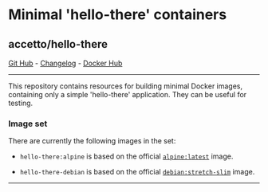 # Minimal 'hello-there' containers

## accetto/hello-there

[Git Hub][this-github] - [Changelog][this-changelog] - [Docker Hub][this-dockerhub]

***

This repository contains resources for building minimal Docker images, containing only a simple 'hello-there' application. They can be useful for testing.

### Image set

There are currently the following images in the set:

- `hello-there:alpine` is based on the official [`alpine:latest`](https://hub.docker.com/_/alpine/) image.

- `hello-there-debian` is based on the official [`debian:stretch-slim`](https://hub.docker.com/_/debian/) image.

***

[this-github]: https://github.com/accetto/hello-there
[this-changelog]: https://github.com/accetto/hello-there/blob/master/CHANGELOG.md
[this-dockerhub]: https://hub.docker.com/r/accetto/hello-there
